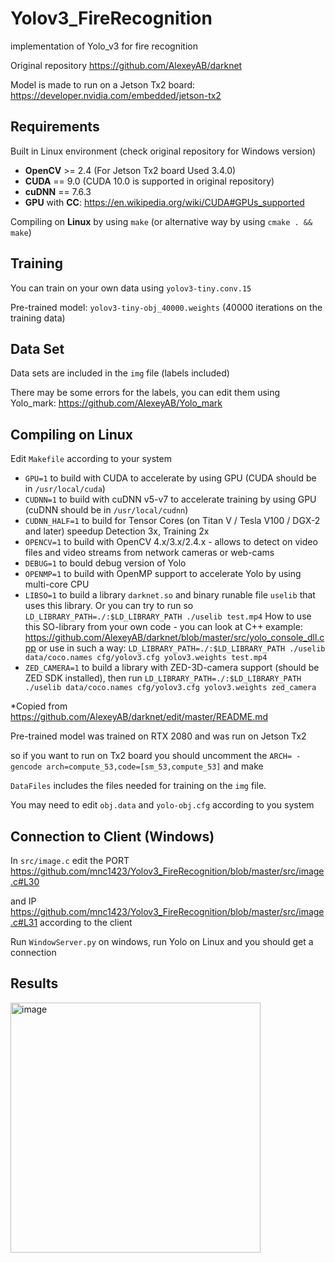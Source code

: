 # Yolov3_FireRecognition
implementation of Yolo_v3 for fire recognition

Original repository https://github.com/AlexeyAB/darknet

Model is made to run on a Jetson Tx2 board: https://developer.nvidia.com/embedded/jetson-tx2

## Requirements 

Built in Linux environment (check original repository for Windows version)

* **OpenCV** >= 2.4 (For Jetson Tx2 board Used 3.4.0)
* **CUDA** == 9.0 (CUDA 10.0 is supported in original repository)
* **cuDNN** == 7.6.3
* **GPU** with **CC**: https://en.wikipedia.org/wiki/CUDA#GPUs_supported

Compiling on **Linux** by using  <code>make</code> (or alternative way by using <code>cmake . && make</code>)



## Training

You can train on your own data using <code>yolov3-tiny.conv.15</code> 

Pre-trained model: <code>yolov3-tiny-obj_40000.weights</code> (40000 iterations on the training data)



## Data Set

Data sets are included in the <code>img</code> file (labels included) 

There may be some errors for the labels, you can edit them using Yolo_mark: https://github.com/AlexeyAB/Yolo_mark



## Compiling on Linux

Edit <code>Makefile</code> according to your system

* `GPU=1` to build with CUDA to accelerate by using GPU (CUDA should be in `/usr/local/cuda`)
* `CUDNN=1` to build with cuDNN v5-v7 to accelerate training by using GPU (cuDNN should be in `/usr/local/cudnn`)
* `CUDNN_HALF=1` to build for Tensor Cores (on Titan V / Tesla V100 / DGX-2 and later) speedup Detection 3x, Training 2x
* `OPENCV=1` to build with OpenCV 4.x/3.x/2.4.x - allows to detect on video files and video streams from network cameras or web-cams
* `DEBUG=1` to bould debug version of Yolo
* `OPENMP=1` to build with OpenMP support to accelerate Yolo by using multi-core CPU
* `LIBSO=1` to build a library `darknet.so` and binary runable file `uselib` that uses this library. Or you can try to run so `LD_LIBRARY_PATH=./:$LD_LIBRARY_PATH ./uselib test.mp4` How to use this SO-library from your own code - you can look at C++ example: https://github.com/AlexeyAB/darknet/blob/master/src/yolo_console_dll.cpp
    or use in such a way: `LD_LIBRARY_PATH=./:$LD_LIBRARY_PATH ./uselib data/coco.names cfg/yolov3.cfg yolov3.weights test.mp4`
* `ZED_CAMERA=1` to build a library with ZED-3D-camera support (should be ZED SDK installed), then run
    `LD_LIBRARY_PATH=./:$LD_LIBRARY_PATH ./uselib data/coco.names cfg/yolov3.cfg yolov3.weights zed_camera`

*Copied from https://github.com/AlexeyAB/darknet/edit/master/README.md



Pre-trained model was trained on RTX 2080 and was run on Jetson Tx2 

so if you want to run on Tx2 board you should uncomment the <code>ARCH= -gencode arch=compute_53,code=[sm_53,compute_53]</code> and make 

`DataFiles` includes the files needed for training  on the `img` file. 

You may need to edit `obj.data` and `yolo-obj.cfg` according to you system



## Connection to Client (Windows)

In `src/image.c` edit the PORT https://github.com/mnc1423/Yolov3_FireRecognition/blob/master/src/image.c#L30

and IP https://github.com/mnc1423/Yolov3_FireRecognition/blob/master/src/image.c#L31 according to the client  

Run `WindowServer.py`  on windows, run Yolo on Linux and you should get a connection 



## Results

<img width="400" alt="image" src="https://user-images.githubusercontent.com/41675771/65851656-b00cc980-e38e-11e9-8c16-fc1a776a4b9c.PNG">